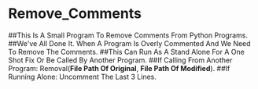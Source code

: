 # Remove_Comments
##This Is A Small Program To Remove Comments From Python Programs.
##We've All Done It. When A Program Is Overly Commented And We Need To Remove The Comments.
##This Can Run As A Stand Alone For A One Shot Fix Or Be Called By Another Program.
##If Calling From Another Program: Removal(**File Path Of Original**, **File Path Of Modified**).
##If Running Alone: Uncomment The Last 3 Lines.
